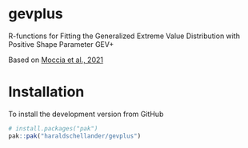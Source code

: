 # gevplus
R-functions for Fitting the Generalized Extreme Value Distribution with Positive Shape Parameter GEV+

Based on [Moccia et al., 2021](https://www.sciencedirect.com/science/article/pii/S221458182100135X)

# Installation
To install the development version from GitHub

```r
# install.packages("pak")
pak::pak("haraldschellander/gevplus")
```
